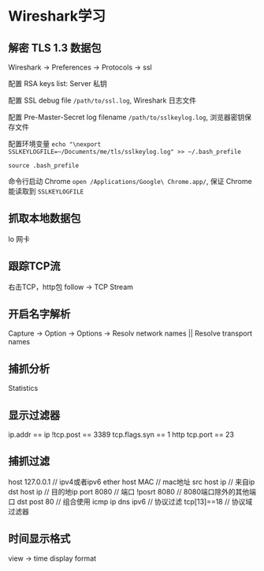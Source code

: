 ﻿# Wireshark学习

## 解密 TLS 1.3 数据包

Wireshark -> Preferences -> Protocols -> ssl

配置 RSA keys list: Server 私钥

配置 SSL debug file `/path/to/ssl.log`, Wireshark 日志文件

配置 Pre-Master-Secret log filename `/path/to/sslkeylog.log`, 浏览器密钥保存文件

配置环境变量 `echo "\nexport SSLKEYLOGFILE=~/Documents/me/tls/sslkeylog.log" >> ~/.bash_prefile`

`source .bash_prefile`

命令行启动 Chrome `open /Applications/Google\ Chrome.app/`, 保证 Chrome 能读取到 `SSLKEYLOGFILE`

## 抓取本地数据包

lo 网卡

## 跟踪TCP流
右击TCP，http包 follow -> TCP Stream

## 开启名字解析
Capture -> Option -> Options -> Resolv network names || Resolve transport names

## 捕抓分析

Statistics

## 显示过滤器
ip.addr == ip
!tcp.post == 3389
tcp.flags.syn == 1
http
tcp.port == 23

## 捕抓过滤

host 127.0.0.1 // ipv4或者ipv6
ether host MAC // mac地址
src host ip // 来自ip
dst host ip // 目的地ip
port 8080 // 端口
!posrt 8080 // 8080端口除外的其他端口
dst post 80 // 组合使用
icmp ip dns ipv6 // 协议过滤
tcp[13]==18 // 协议域过滤器


## 时间显示格式

view -> time display format



